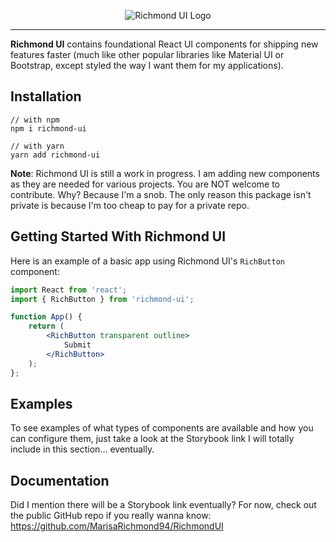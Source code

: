 <p align="center">
  <img src="https://github.com/MarisaRichmond94/RichmondUI/blob/master/public/logo.png?raw=true" alt="Richmond UI Logo"/>
</p>
<hr />

<b>Richmond UI</b> contains foundational React UI components for shipping new features faster (much like other popular libraries like Material UI or Bootstrap, except styled the way I want them for my applications).

## Installation

```
// with npm
npm i richmond-ui

// with yarn
yarn add richmond-ui
```

**Note**: Richmond UI is still a work in progress. I am adding new components as they are needed for various projects. You are NOT welcome to contribute. Why? Because I'm a snob. The only reason this package isn't private is because I'm too cheap to pay for a private repo.

## Getting Started With Richmond UI

Here is an example of a basic app using Richmond UI's `RichButton` component:

```jsx
import React from 'react';
import { RichButton } from 'richmond-ui';

function App() {
    return (
        <RichButton transparent outline>
            Submit
        </RichButton>
    );
};
```

## Examples

To see examples of what types of components are available and how you can configure them, just take a look at the Storybook link I will totally include in this section... eventually.

## Documentation

Did I mention there will be a Storybook link eventually? For now, check out the public GitHub repo if you really wanna know: https://github.com/MarisaRichmond94/RichmondUI